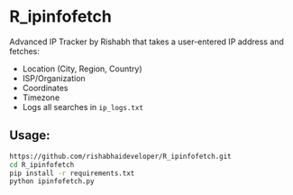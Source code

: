 # R_ipinfofetch

Advanced IP Tracker by Rishabh that takes a user-entered IP address and fetches:

- Location (City, Region, Country)
- ISP/Organization
- Coordinates
- Timezone
- Logs all searches in `ip_logs.txt`

## Usage:
```bash
https://github.com/rishabhaideveloper/R_ipinfofetch.git
cd R_ipinfofetch
pip install -r requirements.txt
python ipinfofetch.py
